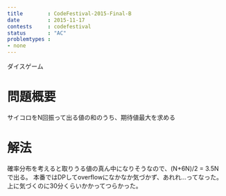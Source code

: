 ```yaml
---
title        : CodeFestival-2015-Final-B
date         : 2015-11-17
contests     : codefestival
status       : "AC"
problemtypes :
- none
---
```


ダイスゲーム

<!--more-->

# 問題概要
  サイコロをN回振って出る値の和のうち、期待値最大を求める
# 解法
  確率分布を考えると取りうる値の真ん中になりそうなので、(N+6N)/2 = 3.5N で出る。
  本番ではDPしてoverflowになかなか気づかず、あれれ...ってなった。上に気づくのに30分くらいかかってつらかった。